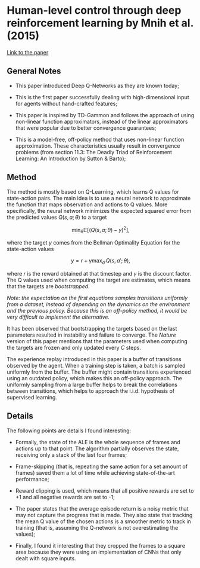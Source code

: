# Human-level control through deep reinforcement learning by Mnih et al. (2015)

[Link to the paper](https://www.nature.com/articles/nature14236)

## General Notes

* This paper introduced Deep Q-Networks as they are known today;

* This is the first paper successfully dealing with high-dimensional input for agents without hand-crafted features;

* This paper is inspired by TD-Gammon and follows the approach of using non-linear function approximators, instead of the linear approximators that were popular due to better convergence guarantees;

* This is a model-free, off-policy method that uses non-linear function approximation. These characteristics usually result in convergence problems (from section 11.3: The Deadly Triad of Reinforcement Learning: An Introduction by Sutton & Barto);

## Method

The method is mostly based on Q-Learning, which learns Q values for state-action pairs. The main idea is to use a neural network to approximate the function that maps observation and actions to Q values. More specifically, the neural network minimizes the expected squared error from the predicted values $Q(s, a; \theta)$ to a target

$$\min_{\theta} \mathbb{E} \left[ \left( Q(s, a; \theta) - y\right)^2 \right],$$

where the target $y$ comes from the Bellman Optimality Equation for the state-action values

$$y = r + \gamma \max_{a'} Q(s, a'; \theta),$$

where $r$ is the reward obtained at that timestep and $\gamma$ is the discount factor. The Q values used when computing the target are estimates, which means that the targets are *bootstrapped*.

*Note: the expectation on the first equations samples transitions uniformly from a dataset, instead of depending on the dynamics on the environment and the previous policy. Because this is an off-policy method, it would be very difficult to implement the alternative.*

It has been observed that bootstrapping the targets based on the last parameters resulted in instability and failure to converge. The *Nature* version of this paper mentions that the parameters used when computing the targets are frozen and only updated every $C$ steps.

The experience replay introduced in this paper is a buffer of transitions observed by the agent. When a training step is taken, a batch is sampled uniformly from the buffer. The buffer might contain transitions experienced using an outdated policy, which makes this an off-policy approach. The uniformly sampling from a large buffer helps to break the correlations between transitions, which helps to approach the i.i.d. hypothesis of supervised learning.

## Details

The following points are details I found interesting:

* Formally, the state of the ALE is the whole sequence of frames and actions up to that point. The algorithm partially observes the state, receiving only a stack of the last four frames;

* Frame-skipping (that is, repeating the same action for a set amount of frames) saved them a lot of time while achieving state-of-the-art performance;

* Reward clipping is used, which means that all positive rewards are set to +1 and all negative rewards are set to -1;

* The paper states that the average episode return is a noisy metric that may not capture the progress that is made. They also state that tracking the mean Q value of the chosen actions is a smoother metric to track in training (that is, assuming the Q-network is not overestimating the values);

* Finally, I found it interesting that they cropped the frames to a square area because they were using an implementation of CNNs that only dealt with square inputs.
